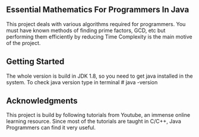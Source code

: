 ## Essential Mathematics For Programmers In Java

This project deals with various algorithms required for programmers. You must have known methods of finding prime factors, GCD, etc but performing them efficiently by reducing Time Complexity is the main motive of the project.

## Getting Started

The whole version is build in JDK 1.8, so you need to get java installed in the system. 
To check java version type in terminal
	# java -version

## Acknowledgments

This project is build by following tutorials from Youtube, an immense online learning resource.
Since most of the tutorials are taught in C/C++, Java Programmers can find it very useful.